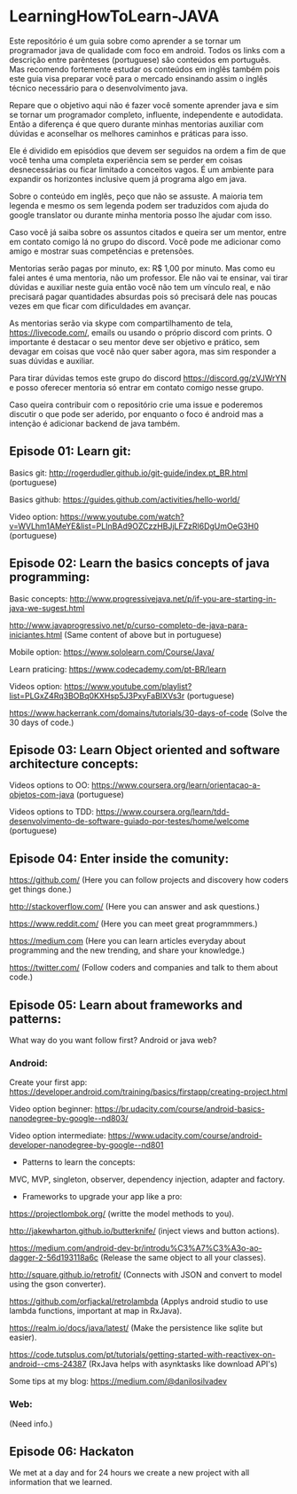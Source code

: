 # LearningHowToLearn-JAVA

Este repositório é um guia sobre como aprender a se tornar um programador java de qualidade com foco em android. Todos os links com a descrição entre parênteses (portuguese) são conteúdos em português. Mas recomendo fortemente estudar os conteúdos em inglês também pois este guia visa preparar você para o mercado ensinando assim o inglês técnico necessário para o desenvolvimento java.

Repare que o objetivo aqui não é fazer você somente aprender java e sim se tornar um programador completo, influente, independente e autodidata. Então a diferença é que quero durante minhas mentorias auxiliar com dúvidas e aconselhar os melhores caminhos e práticas para isso.

Ele é dividido em episódios que devem ser seguidos na ordem a fim de que você tenha uma completa experiência sem se perder em coisas desnecessárias ou ficar limitado a conceitos vagos. É um ambiente para expandir os horizontes inclusive quem já programa algo em java.

Sobre o conteúdo em inglês, peço que não se assuste. A maioria tem legenda e mesmo os sem legenda podem ser traduzidos com ajuda do google translator ou durante minha mentoria posso lhe ajudar com isso.

Caso você já saiba sobre os assuntos citados e queira ser um mentor, entre em contato comigo lá no grupo do discord. Você pode me adicionar como amigo e mostrar suas competências e pretensões.

Mentorias serão pagas por minuto, ex: R$ 1,00 por minuto. Mas como eu falei antes é uma mentoria, não um professor. Ele não vai te ensinar, vai tirar dúvidas e auxiliar neste guia então você não tem um vínculo real, e não precisará pagar quantidades absurdas pois só precisará dele nas poucas vezes em que ficar com dificuldades em avançar.

As mentorias serão via skype com compartilhamento de tela, https://livecode.com/, emails ou usando o próprio discord com prints. O importante é destacar o seu mentor deve ser objetivo e prático, sem devagar em coisas que você não quer saber agora, mas sim responder a suas dúvidas e auxiliar.

Para tirar dúvidas temos este grupo do discord https://discord.gg/zVJWrYN e posso oferecer mentoria só entrar em contato comigo nesse grupo.

Caso queira contribuir com o repositório crie uma issue e poderemos discutir o que pode ser aderido, por enquanto o foco é android mas a intenção é adicionar backend de java também.

## Episode 01: Learn git:

Basics git:
http://rogerdudler.github.io/git-guide/index.pt_BR.html (portuguese)

Basics github:
https://guides.github.com/activities/hello-world/

Video option:
https://www.youtube.com/watch?v=WVLhm1AMeYE&list=PLInBAd9OZCzzHBJjLFZzRl6DgUmOeG3H0 (portuguese)


## Episode 02: Learn the basics concepts of java programming:

Basic concepts:
http://www.progressivejava.net/p/if-you-are-starting-in-java-we-sugest.html

http://www.javaprogressivo.net/p/curso-completo-de-java-para-iniciantes.html (Same content of above but in portuguese)

Mobile option:
https://www.sololearn.com/Course/Java/

Learn praticing:
https://www.codecademy.com/pt-BR/learn

Videos option:
https://www.youtube.com/playlist?list=PLGxZ4Rq3BOBq0KXHsp5J3PxyFaBIXVs3r  (portuguese)

https://www.hackerrank.com/domains/tutorials/30-days-of-code (Solve the 30 days of code.)

## Episode 03: Learn Object oriented and software architecture concepts:

Videos options to OO:
https://www.coursera.org/learn/orientacao-a-objetos-com-java (portuguese)

Videos options to TDD:
https://www.coursera.org/learn/tdd-desenvolvimento-de-software-guiado-por-testes/home/welcome (portuguese)

## Episode 04: Enter inside the comunity:

https://github.com/ (Here you can follow projects and discovery how coders get things done.)

http://stackoverflow.com/ (Here you can answer and ask questions.)

https://www.reddit.com/ (Here you can meet great programmmers.)

https://medium.com (Here you can learn articles everyday about programming and the new trending, and share your knowledge.)

https://twitter.com/ (Follow coders and companies and talk to them about code.)

## Episode 05: Learn about frameworks and patterns:

What way do you want follow first? Android or java web?

### Android:

Create your first app: https://developer.android.com/training/basics/firstapp/creating-project.html

Video option beginner: https://br.udacity.com/course/android-basics-nanodegree-by-google--nd803/

Video option intermediate: https://www.udacity.com/course/android-developer-nanodegree-by-google--nd801

- Patterns to learn the concepts:

MVC, MVP, singleton, observer, dependency injection, adapter and factory.

- Frameworks to upgrade your app like a pro:

https://projectlombok.org/ (writte the model methods to you).

http://jakewharton.github.io/butterknife/ (inject views and button actions).

https://medium.com/android-dev-br/introdu%C3%A7%C3%A3o-ao-dagger-2-56d193118a6c (Release the same object to all your classes).

http://square.github.io/retrofit/ (Connects with JSON and convert to model using the gson converter).

https://github.com/orfjackal/retrolambda (Applys android studio to use lambda functions, important at map in RxJava).

https://realm.io/docs/java/latest/ (Make the persistence like sqlite but easier).

https://code.tutsplus.com/pt/tutorials/getting-started-with-reactivex-on-android--cms-24387 (RxJava helps with asynktasks like download API's)

Some tips at my blog: https://medium.com/@danilosilvadev

### Web:

(Need info.)

## Episode 06: Hackaton

We met at a day and for 24 hours we create a new project with all information that we learned.
